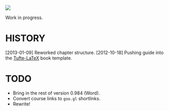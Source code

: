 
![](https://raw.github.com/briatte/srqm/master/guide/img/0-this-is-stata.jpg)

Work in progress.

# HISTORY

[2013-01-09] Reworked chapter structure.
[2012-10-18] Pushing guide into the [Tufte-LaTeX](https://code.google.com/p/tufte-latex/) book template.

# TODO

* Bring in the rest of version 0.984 (Word).
* Convert course links to `goo.gl` shortlinks.
* Rewrite!
